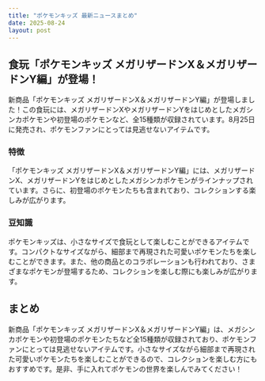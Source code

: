 ```yaml
---
title: "ポケモンキッズ 最新ニュースまとめ"
date: 2025-08-24
layout: post
---
```



## 食玩「ポケモンキッズ メガリザードンX＆メガリザードンY編」が登場！

新商品「ポケモンキッズ メガリザードンX＆メガリザードンY編」が登場しました！この食玩には、メガリザードンXやメガリザードンYをはじめとしたメガシンカポケモンや初登場のポケモンなど、全15種類が収録されています。8月25日に発売され、ポケモンファンにとっては見逃せないアイテムです。

### 特徴

「ポケモンキッズ メガリザードンX＆メガリザードンY編」には、メガリザードンX、メガリザードンYをはじめとしたメガシンカポケモンがラインナップされています。さらに、初登場のポケモンたちも含まれており、コレクションする楽しみが広がります。

### 豆知識

ポケモンキッズは、小さなサイズで食玩として楽しむことができるアイテムです。コンパクトなサイズながら、細部まで再現された可愛いポケモンたちを楽しむことができます。また、他の商品とのコラボレーションも行われており、さまざまなポケモンが登場するため、コレクションを楽しむ際にも楽しみが広がります。

## まとめ

新商品「ポケモンキッズ メガリザードンX＆メガリザードンY編」は、メガシンカポケモンや初登場のポケモンたちなど全15種類が収録されており、ポケモンファンにとっては見逃せないアイテムです。小さなサイズながら細部まで再現された可愛いポケモンたちを楽しむことができるので、コレクションを楽しむ方にもおすすめです。是非、手に入れてポケモンの世界を楽しんでみてください！